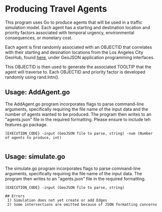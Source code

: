 #   Producing Travel Agents
This program uses Go to produce agents that will be used in a traffic simulation model.
Each agent has a starting and destination location and priority factors associated with temporal urgency, environmental consequences, or monetary cost.

Each agent is first randomly associated with an OBJECTID that correlates with their starting and desination locations from the Los Angeles City GeoHub, found [here](http://geohub.lacity.org/datasets/0372aa1fb42a4e29adb9caadcfb210bb_9), under GeoJSON application programming interfaces.

This OBJECTID is then used to generate the associated TOOLTIP that the agent will traverse to.
Each OBJECTID and priority factor is developed randomly using rand.Intn().

## Usage: AddAgent.go
 The AddAgent.go program incorporates flags to parse command-line arguments, specifically requiring the file name of the input data and the number of agents wanted to be produced. The program then writes to an "agents.json" file in the required formatting. Please ensure to include teh features.go package.
 
 ```
[EXECUTION_CODE} -input (GeoJSON file to parse, string) -num (Number of agents to produce, int)
  
```

## Usage: simulate.go
 The simulate.go program incorporates flags to parse command-line arguments, specifically requiring the file name of the input data. The program then writes to an "agents.json" file in the required formatting.
 
 ```
[EXECUTION_CODE} -input (GeoJSON file to parse, string)

## Errors
  1) Simulation does not yet create or add Edges
  2) Some intersections are omitted because of JSON formatting concerns
